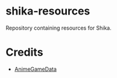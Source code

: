 # shika-resources
Repository containing resources for Shika.

# Credits
- [AnimeGameData](https://github.com/DimbreathBot/AnimeGameData)
